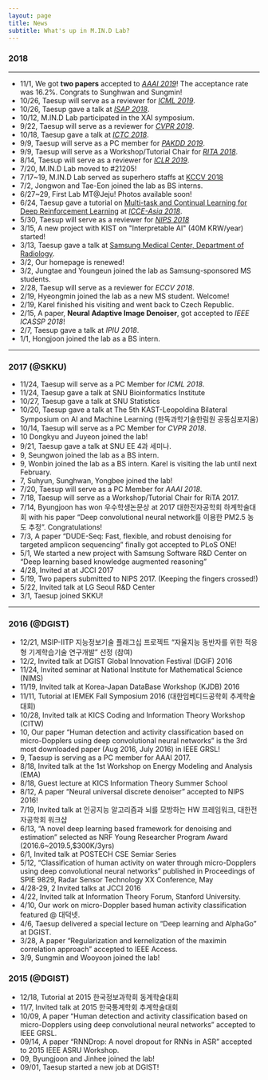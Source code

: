 ```yaml
---
layout: page
title: News
subtitle: What's up in M.IN.D Lab?
---
```


### 2018 
<hr>

- 11/1, We got **two papers** accepted to [_AAAI 2019_](https://aaai.org/Conferences/AAAI-19/)! The acceptance rate was 16.2%. Congrats to Sunghwan and Sungmin!
- 10/26, Taesup will serve as a reviewer for [_ICML 2019_](http://icml.cc).
- 10/26, Taesup gave a talk at [_ISAP 2018_](http://isap2018.org/).
- 10/12, M.IN.D Lab participated in the XAI symposium. 
- 9/22, Taesup will serve as a reviewer for [_CVPR 2019_](http://cvpr2019.thecvf.com/).
- 10/18, Taesup gave a talk at [_ICTC 2018_](http://ictc.org).
- 9/9, Taesup will serve as a PC member for [_PAKDD 2019_](http://www.pakdd2019.org).
- 9/9, Taesup will serve as a Workshop/Tutorial Chair for [_RITA 2018_](http://2018/icrita.org).
- 8/14, Taesup will serve as a reviewer for [_ICLR 2019_](http://iclr.cc).
- 7/20, M.IN.D Lab moved to \#21205!
- 7/17~19, M.IN.D Lab served as superhero staffs at [KCCV 2018](https://kcvs.kr/front/conference/2018#conference-tap-02)
- 7/2, Jongwon and Tae-Eon joined the lab as BS interns. 
- 6/27~29, First Lab MT@Jeju! Photos available soon!
- 6/24, Taesup gave a tutorial on [Multi-task and Continual Learning for Deep Reinforcement Learning](http://115.145.155.74/files/Talks/MTC_RL.pdf) at [_ICCE-Asia 2018_](http://www.icce-asia2018.org/).
- 5/30, Taesup will serve as a reviewer for [_NIPS 2018_](http://nips.cc)
- 3/15, A new project with KIST on "Interpretable AI" (40M KRW/year) started!
- 3/13, Taesup gave a talk at [Samsung Medical Center, Department of Radiology](http://radiology.samsunghospital.com/).
- 3/2, Our homepage is renewed!
- 3/2, Jungtae and Youngeun joined the lab as Samsung-sponsored MS students.
- 2/28, Taesup will serve as a reviewer for _ECCV 2018_.
- 2/19, Hyeongmin joined the lab as a new MS student. Welcome!
- 2/19, Karel finished his visiting and went back to Czech Republic. 
- 2/15, A paper, **Neural Adaptive Image Denoiser**, got accepted to _IEEE ICASSP 2018_!
- 2/7, Taesup gave a talk at _IPIU 2018_. 
- 1/1, Hongjoon joined the lab as a BS intern. 
<hr>

### 2017 (@SKKU)

- 11/24, Taesup will serve as a PC Member for _ICML 2018_.
- 11/24, Taesup gave a talk at SNU Bioinformatics Institute
- 10/27, Taesup gave a talk at SNU Statistics
- 10/20, Taesup gave a talk at The 5th KAST-Leopoldina Bilateral Symposium on AI and Machine Learning (한독과학기술한림원 공동심포지움)
- 10/14, Taesup will serve as a PC Member for _CVPR 2018_.
- 10 Dongkyu and Juyeon joined the lab!
- 9/21, Taesup gave a talk at SNU EE 4과 세미나.
- 9, Seungwon joined the lab as a BS intern.
- 9, Wonbin joined the lab as a BS intern. Karel is visiting the lab until next February.
- 7, Suhyun, Sunghwan, Yongbee joined the lab!
- 7/20, Taesup will serve as a PC Member for _AAAI 2018_.
- 7/18, Taesup will serve as a Workshop/Tutorial Chair for RiTA 2017.
- 7/14, Byungjoon has won 우수학생논문상 at 2017 대한전자공학회 하계학술대회 with his paper “Deep convolutional neural network를 이용한 PM2.5 농도 추정”. Congratulations!
- 7/3, A paper “DUDE-Seq: Fast, flexible, and robust denoising for targeted amplicon sequencing” finally got accepted to PLoS ONE!
- 5/1, We started a new project with Samsung Software R&D Center on “Deep learning based knowledge augmented reasoning”
- 4/28, Invited at at JCCI 2017
- 5/19, Two papers submitted to NIPS 2017. (Keeping the fingers crossed!)
- 5/22, Invited talk at LG Seoul R&D Center
- 3/1, Taesup joined SKKU!

<hr>

### 2016 (@DGIST)

- 12/21, MSIP-IITP 지능정보기술 플래그십 프로젝트 “자율지능 동반자를 위한 적응형 기계학습기술 연구개발” 선정 (참여)
- 12/2, Invited talk at DGIST Global Innovation Festival (DGIF) 2016
- 11/24, Invited seminar at National Institute for Mathematical Science (NIMS)
- 11/19, Invited talk at Korea-Japan DataBase Workshop (KJDB) 2016
- 11/11, Tutorial at IEMEK Fall Symposium 2016 (대한임베디드공학회 추계학술대회)
- 10/28, Invited talk at KICS Coding and Information Theory Workshop (CITW)
- 10, Our paper “Human detection and activity classification based on micro-Dopplers using deep convolutional neural networks” is the 3rd most downloaded paper (Aug 2016, July 2016) in IEEE GRSL!
- 9, Taesup is serving as a PC member for AAAI 2017.
- 8/18, Invited talk at the 1st Workshop on Energy Modeling and Analysis (EMA)
- 8/18, Guest lecture at KICS Information Theory Summer School
- 8/12, A paper “Neural universal discrete denoiser” accepted to NIPS 2016!
- 7/19, Invited talk at 인공지능 알고리즘과 뇌를 모방하는 HW 프레임워크, 대한전자공학회 워크샵
- 6/13, “A novel deep learning based framework for denoising and estimation” selected as NRF Young Researcher Program Award (2016.6~2019.5,$300K/3yrs)
- 6/1, Invited talk at POSTECH CSE Semiar Series
- 5/12, “Classification of human activity on water through micro-Dopplers using deep convolutional neural networks” published in Proceedings of SPIE 9829, Radar Sensor Technology XX Conference, May 
- 4/28-29, 2 Invited talks at JCCI 2016
- 4/22, Invited talk at Information Theory Forum, Stanford University.
- 4/10, Our work on micro-Doppler based human activity classification featured @ 대덕넷.
- 4/6, Taesup delivered a special lecture on “Deep learning and AlphaGo” at DGIST.
- 3/28, A paper “Regularization and kernelization of the maximin correlation approach” accepted to IEEE Access.
- 3/9, Sungmin and Wooyoon joined the lab!

### 2015 (@DGIST)
- 12/18, Tutorial at 2015 한국정보과학회 동계학술대회
- 11/7, Invited talk at 2015 한국통계학회 추계학술대회
- 10/09, A paper “Human detection and activity classification based on micro-Dopplers using deep convolutional neural networks” accepted to IEEE GRSL.
- 09/14, A paper “RNNDrop: A novel dropout for RNNs in ASR” accepted to 2015 IEEE ASRU Workshop.
- 09, Byungjoon and Jinhee joined the lab!
- 09/01, Taesup started a new job at DGIST!
